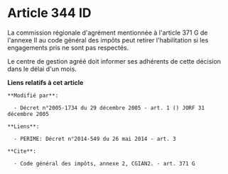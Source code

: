 # Article 344 ID

La commission régionale d'agrément mentionnée à l'article 371 G de l'annexe II au code général des impôts peut retirer
l'habilitation si les engagements pris ne sont pas respectés. 

Le centre de gestion agréé doit informer ses adhérents de cette décision dans le délai d'un mois.

**Liens relatifs à cet article**

	**Modifié par**:

	  - Décret n°2005-1734 du 29 décembre 2005 - art. 1 () JORF 31 décembre 2005

	**Liens**:

	  - PERIME: Décret n°2014-549 du 26 mai 2014 - art. 3

	**Cite**:

	  - Code général des impôts, annexe 2, CGIAN2. - art. 371 G
